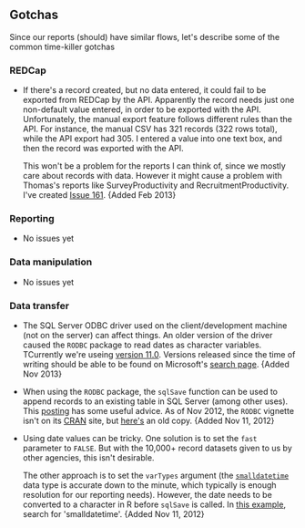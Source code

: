 ## Gotchas
Since our reports (should) have similar flows, let's describe some of the common time-killer gotchas

### REDCap
- If there's a record created, but no data entered, it could fail to be exported from REDCap by the API.  Apparently the record needs just one non-default value entered, in order to be exported with the API.  Unfortunately, the manual export feature follows different rules than the API.  For instance, the manual CSV has 321 records (322 rows total), while the API export had 305.  I entered a value into one text box, and then the record was exported with the API.  

  This won't be a problem for the reports I can think of, since we mostly care about records with data.  However it might cause a problem with Thomas's reports like SurveyProductivity and RecruitmentProductivity. I've created [Issue 161](https://github.com/OuhscCcanMiechvEvaluation/MReporting/issues/161). {Added Feb 2013}

### Reporting
- No issues yet

### Data manipulation
- No issues yet

### Data transfer
- The SQL Server ODBC driver used on the client/development machine (not on the server) can affect things.  An older version of the driver caused the `RODBC` package to read dates as character variables.  TCurrently we're useing [version 11.0](http://www.microsoft.com/en-us/download/details.aspx?id=36434).  Versions released since the time of writing should be able to be found on Microsoft's [search page](http://search.microsoft.com/en-us/DownloadResults.aspx?q=odbc+driver+sql+server).  {Added Nov 2013}

- When using the `RODBC` package, the `sqlSave` function can be used to append records to an existing table in SQL Server (among other uses).  This [posting](http://r.789695.n4.nabble.com/some-helpful-tips-on-using-RODBC-td2324503.html) has some useful advice.  As of Nov 2012, the `RODBC` vignette isn't on its [CRAN](http://cran.r-project.org/web/packages/RODBC/index.html) site, but [here's](http://hosho.ees.hokudai.ac.jp/~kubo/Rdoc/library/RODBC/doc/RODBC.pdf) an old copy. {Added Nov 11, 2012}

- Using date values can be tricky.  One solution is to set the `fast` parameter to `FALSE`.  But with the 10,000+ record datasets given to us by other agencies, this isn't  desirable.

  The other approach is to set the `varTypes` argument (the [`smalldatetime`](http://technet.microsoft.com/en-us/library/ms182418.aspx) data type is accurate down to the minute, which typically is enough resolution for our reporting needs).  However, the date needs to be converted to a character in R before `sqlSave` is called.  In [this example](http://lojze.lugos.si/~darja/software/r/library/RODBC/tests.R), search for 'smalldatetime'. {Added Nov 11, 2012}

